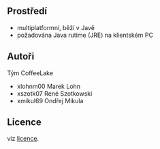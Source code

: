 Prostředí
---------

- multiplatformní, běží v Javě
- požadována Java rutime (JRE) na klientském PC

Autoři
------

Tým CoffeeLake
- xlohnm00 Marek Lohn
- xszotk07 René Szotkowski
- xmikul69 Ondřej Mikula

Licence
-------

viz [licence](https://ss11mik.github.io/IVS_CoffeeLake/LICENCE.shtml).
